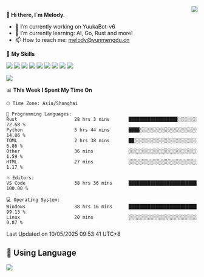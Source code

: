 <a href="#">
  <img align="right" src="https://github-readme-stats.vercel.app/api?username=melodyyuuka&count_private=true&show_icons=true" />
</a>

**👋 Hi there, I`m Melody.**

- 🔭 I’m currently working on YuukaBot-v6
- 🌱 I’m currently learning: AI, Go, Rust and more!
- 📫 How to reach me: melody@yunmengdu.cn

🌟 **My Skills** 

![](https://img.shields.io/badge/-Python-3e74a2?style=flat-square&logo=Python&logoColor=fff)
![](https://img.shields.io/badge/-Java-007396?style=flat-square&logo=OpenJDK&logoColor=fff)
![](https://img.shields.io/badge/-Node.js-339933?style=flat-square&logo=Node.js&logoColor=fff)
![](https://img.shields.io/badge/-Git-f05032?style=flat-square&logo=git&logoColor=fff)
![](https://img.shields.io/badge/-PostgreSQL-4169e1?style=flat-square&logo=PostgreSQL&logoColor=fff)
![](https://img.shields.io/badge/-Rust-000000?style=flat-square&logo=rust&logoColor=fff)
![](https://img.shields.io/badge/-VSCode-007acc?style=flat-square&logo=Visual-Studio-Code&logoColor=fff)
![](https://img.shields.io/badge/-FastAPI-009688?style=flat-square&logo=FastAPI&logoColor=fff)
![](https://img.shields.io/badge/-Linux-000000?style=flat-square&logo=Linux&logoColor=fff)


![](https://wakatime.com/badge/user/fa6dc0e2-47c5-4d2d-ae45-69fec6f2122c.svg)

<!--START_SECTION:waka-->
📊 **This Week I Spent My Time On** 

```text
🕑︎ Time Zone: Asia/Shanghai

💬 Programming Languages: 
Rust                     28 hrs 3 mins       ██████████████████░░░░░░░   72.68 % 
Python                   5 hrs 44 mins       ████░░░░░░░░░░░░░░░░░░░░░   14.86 % 
TOML                     2 hrs 38 mins       ██░░░░░░░░░░░░░░░░░░░░░░░    6.86 % 
Other                    36 mins             ░░░░░░░░░░░░░░░░░░░░░░░░░    1.59 % 
HTML                     27 mins             ░░░░░░░░░░░░░░░░░░░░░░░░░    1.17 % 

🔥 Editors: 
VS Code                  38 hrs 36 mins      █████████████████████████   100.00 % 

💻 Operating System: 
Windows                  38 hrs 16 mins      █████████████████████████   99.13 % 
Linux                    20 mins             ░░░░░░░░░░░░░░░░░░░░░░░░░    0.87 % 
```


 Last Updated on 10/05/2025 09:53:41 UTC+8
<!--END_SECTION:waka-->

## 🥰 **Using Language**

![](https://github-readme-stats.vercel.app/api/wakatime?username=MelodyYuyuko&layout=compact&hide_border=true)
